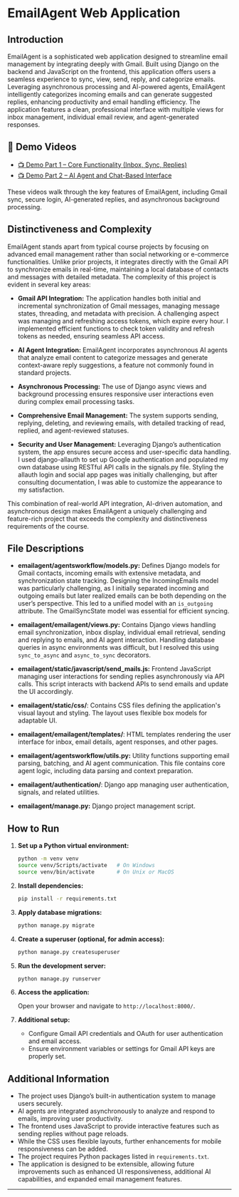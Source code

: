 # EmailAgent Web Application

## Introduction

EmailAgent is a sophisticated web application designed to streamline email management by integrating deeply with Gmail. Built using Django on the backend and JavaScript on the frontend, this application offers users a seamless experience to sync, view, send, reply, and categorize emails. Leveraging asynchronous processing and AI-powered agents, EmailAgent intelligently categorizes incoming emails and can generate suggested replies, enhancing productivity and email handling efficiency. The application features a clean, professional interface with multiple views for inbox management, individual email review, and agent-generated responses.

## 🎥 Demo Videos

- [📺 Demo Part 1 – Core Functionality (Inbox, Sync, Replies)](https://www.youtube.com/watch?v=3e_KJy-Ae0g)
- [📺 Demo Part 2 – AI Agent and Chat-Based Interface](https://www.youtube.com/watch?v=gzn7Ww1XwXw)

These videos walk through the key features of EmailAgent, including Gmail sync, secure login, AI-generated replies, and asynchronous background processing.

## Distinctiveness and Complexity

EmailAgent stands apart from typical course projects by focusing on advanced email management rather than social networking or e-commerce functionalities. Unlike prior projects, it integrates directly with the Gmail API to synchronize emails in real-time, maintaining a local database of contacts and messages with detailed metadata. The complexity of this project is evident in several key areas:

- **Gmail API Integration:** The application handles both initial and incremental synchronization of Gmail messages, managing message states, threading, and metadata with precision. A challenging aspect was managing and refreshing access tokens, which expire every hour. I implemented efficient functions to check token validity and refresh tokens as needed, ensuring seamless API access.

- **AI Agent Integration:** EmailAgent incorporates asynchronous AI agents that analyze email content to categorize messages and generate context-aware reply suggestions, a feature not commonly found in standard projects.

- **Asynchronous Processing:** The use of Django async views and background processing ensures responsive user interactions even during complex email processing tasks.

- **Comprehensive Email Management:** The system supports sending, replying, deleting, and reviewing emails, with detailed tracking of read, replied, and agent-reviewed statuses.

- **Security and User Management:** Leveraging Django’s authentication system, the app ensures secure access and user-specific data handling. I used django-allauth to set up Google authentication and populated my own database using RESTful API calls in the signals.py file. Styling the allauth login and social app pages was initially challenging, but after consulting documentation, I was able to customize the appearance to my satisfaction.

This combination of real-world API integration, AI-driven automation, and asynchronous design makes EmailAgent a uniquely challenging and feature-rich project that exceeds the complexity and distinctiveness requirements of the course.

## File Descriptions

- **emailagent/agentsworkflow/models.py:** Defines Django models for Gmail contacts, incoming emails with extensive metadata, and synchronization state tracking. Designing the IncomingEmails model was particularly challenging, as I initially separated incoming and outgoing emails but later realized emails can be both depending on the user’s perspective. This led to a unified model with an `is_outgoing` attribute. The GmailSyncState model was essential for efficient syncing.

- **emailagent/emailagent/views.py:** Contains Django views handling email synchronization, inbox display, individual email retrieval, sending and replying to emails, and AI agent interaction. Handling database queries in async environments was difficult, but I resolved this using `sync_to_async` and `async_to_sync` decorators.

- **emailagent/static/javascript/send_mails.js:** Frontend JavaScript managing user interactions for sending replies asynchronously via API calls. This script interacts with backend APIs to send emails and update the UI accordingly.

- **emailagent/static/css/**: Contains CSS files defining the application's visual layout and styling. The layout uses flexible box models for adaptable UI.

- **emailagent/emailagent/templates/**: HTML templates rendering the user interface for inbox, email details, agent responses, and other pages.

- **emailagent/agentsworkflow/utils.py:** Utility functions supporting email parsing, batching, and AI agent communication. This file contains core agent logic, including data parsing and context preparation.

- **emailagent/authentication/**: Django app managing user authentication, signals, and related utilities.

- **emailagent/manage.py:** Django project management script.

## How to Run

1. **Set up a Python virtual environment:**

   ```bash
   python -m venv venv
   source venv/Scripts/activate   # On Windows
   source venv/bin/activate       # On Unix or MacOS
   ```

2. **Install dependencies:**

   ```bash
   pip install -r requirements.txt
   ```

3. **Apply database migrations:**

   ```bash
   python manage.py migrate
   ```

4. **Create a superuser (optional, for admin access):**

   ```bash
   python manage.py createsuperuser
   ```

5. **Run the development server:**

   ```bash
   python manage.py runserver
   ```

6. **Access the application:**

   Open your browser and navigate to `http://localhost:8000/`.

7. **Additional setup:**

   - Configure Gmail API credentials and OAuth for user authentication and email access.
   - Ensure environment variables or settings for Gmail API keys are properly set.

## Additional Information

- The project uses Django’s built-in authentication system to manage users securely.
- AI agents are integrated asynchronously to analyze and respond to emails, improving user productivity.
- The frontend uses JavaScript to provide interactive features such as sending replies without page reloads.
- While the CSS uses flexible layouts, further enhancements for mobile responsiveness can be added.
- The project requires Python packages listed in `requirements.txt`.
- The application is designed to be extensible, allowing future improvements such as enhanced UI responsiveness, additional AI capabilities, and expanded email management features.

---
